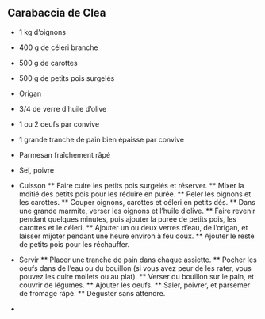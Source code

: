 ## Carabaccia de Clea

* 1 kg d’oignons
* 400 g de céleri branche
* 500 g de carottes
* 500 g de petits pois surgelés
* Origan
* 3/4 de verre d’huile d’olive
* 1 ou 2 oeufs par convive
* 1 grande tranche de pain bien épaisse par convive
* Parmesan fraîchement râpé
* Sel, poivre

* Cuisson
** Faire cuire les petits pois surgelés et réserver.
** Mixer la moitié des petits pois pour les réduire en purée.
** Peler les oignons et les carottes.
** Couper oignons, carottes et céleri en petits dés.
** Dans une grande marmite, verser les oignons et l’huile d’olive.
** Faire revenir pendant quelques minutes, puis ajouter la purée de petits pois, les carottes et le céleri.
** Ajouter un ou deux verres d’eau, de l’origan, et laisser mijoter pendant une heure environ à feu doux.
** Ajouter le reste de petits pois pour les réchauffer.

* Servir
** Placer une tranche de pain dans chaque assiette.
** Pocher les oeufs dans de l’eau ou du bouillon (si vous avez peur de les rater, vous pouvez les cuire mollets ou au plat).
** Verser du bouillon sur le pain, et couvrir de légumes.
** Ajouter les oeufs.
** Saler, poivrer, et parsemer de fromage râpé.
** Déguster sans attendre.
*
